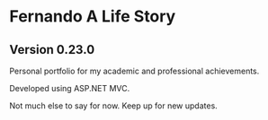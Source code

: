 # Fernando A Life Story
## Version 0.23.0

Personal portfolio for my academic and professional achievements. 

Developed using ASP.NET MVC.

Not much else to say for now.
Keep up for new updates.